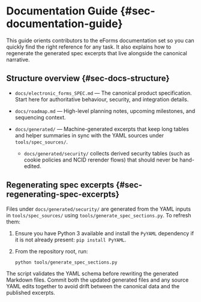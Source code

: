# Documentation Guide {#sec-documentation-guide}

This guide orients contributors to the eForms documentation set so you can quickly find the right reference for any task. It also explains how to regenerate the generated spec excerpts that live alongside the canonical narrative.

## Structure overview {#sec-docs-structure}

- `docs/electronic_forms_SPEC.md` — The canonical product specification. Start here for authoritative behaviour, security, and integration details.
- `docs/roadmap.md` — High-level planning notes, upcoming milestones, and sequencing context.
- `docs/generated/` — Machine-generated excerpts that keep long tables and helper summaries in sync with the YAML sources under `tools/spec_sources/`.

	- `docs/generated/security/` collects derived security tables (such as cookie policies and NCID rerender flows) that should never be hand-edited.

## Regenerating spec excerpts {#sec-regenerating-spec-excerpts}

Files under `docs/generated/security/` are generated from the YAML inputs in `tools/spec_sources/` using `tools/generate_spec_sections.py`. To refresh them:

1. Ensure you have Python 3 available and install the `PyYAML` dependency if it is not already present: `pip install PyYAML`.
2. From the repository root, run:

	```sh
	python tools/generate_spec_sections.py
	```

The script validates the YAML schema before rewriting the generated Markdown files. Commit both the updated generated files and any source YAML edits together to avoid drift between the canonical data and the published excerpts.
